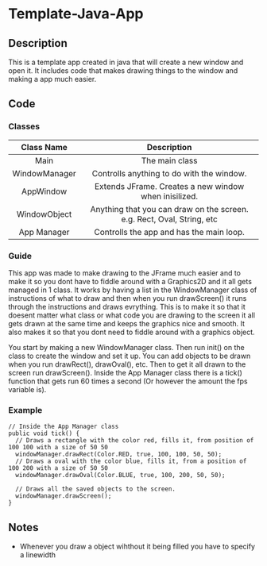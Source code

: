 
# Template-Java-App

## Description

This is a template app created in java that will create a new window and open it. It includes code that makes drawing things to the window and making a app much easier.

## Code

### Classes

|Class Name   |Description                                                           |
|:-----------:|:--------------------------------------------------------------------:|
|Main         |The main class                                                        |
|WindowManager|Controlls anything to do with the window.                             |
|AppWindow    |Extends JFrame. Creates a new window when inisilized.                 |
|WindowObject |Anything that you can draw on the screen. e.g. Rect, Oval, String, etc|
|App Manager  |Controlls the app and has the main loop.                              |

### Guide

This app was made to make drawing to the JFrame much easier and to make it so you dont have to fiddle around with a Graphics2D and it all gets managed in 1 class. It works by having a list in the WindowManager class of instructions of what to draw and then when you run drawScreen() it runs through the instructions and draws evrything. This is to make it so that it doesent matter what class or what code you are drawing to the screen it all gets drawn at the same time and keeps the graphics nice and smooth. It also makes it so that you dont need to fiddle around with a graphics object.

You start by making a new WindowManager class. Then run init() on the class to create the window and set it up. You can add objects to be drawn when you run drawRect(), drawOval(), etc. Then to get it all drawn to the screen run drawScreen(). Inside the App Manager class there is a tick() function that gets run 60 times a second (Or however the amount the fps variable is).

### Example
    // Inside the App Manager class
    public void tick() {
      // Draws a rectangle with the color red, fills it, from position of 100 100 with a size of 50 50
      windowManager.drawRect(Color.RED, true, 100, 100, 50, 50);
      // Draws a oval with the color blue, fills it, from a position of 100 200 with a size of 50 50
      windowManager.drawOval(Color.BLUE, true, 100, 200, 50, 50);
      
      // Draws all the saved objects to the screen.
      windowManager.drawScreen();
    }
    
## Notes

- Whenever you draw a object wihthout it being filled you have to specify a linewidth
